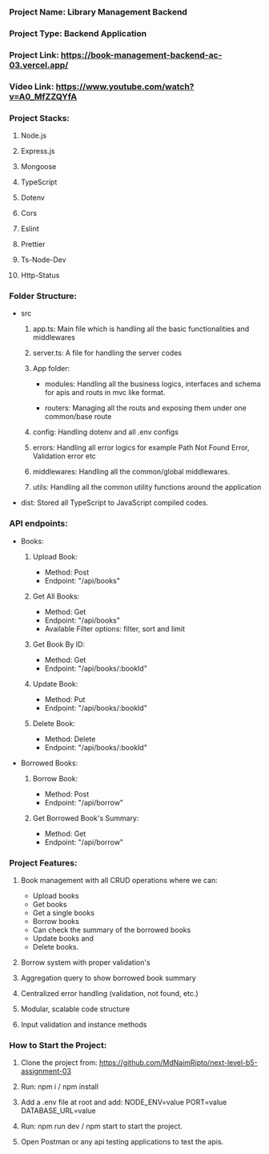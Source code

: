 ### Project Name: Library Management Backend

### Project Type: Backend Application

### Project Link: https://book-management-backend-ac-03.vercel.app/

### Video Link: https://www.youtube.com/watch?v=A0_MfZZQYfA

### Project Stacks:

1. Node.js

2. Express.js

3. Mongoose

4. TypeScript

5. Dotenv

6. Cors

7. Eslint

8. Prettier

9. Ts-Node-Dev

10. Http-Status

### Folder Structure:

- src

  1. app.ts: Main file which is handling all the basic functionalities and middlewares

  2. server.ts: A file for handling the server codes

  3. App folder:

     - modules: Handling all the business logics, interfaces and schema for apis and routs in mvc like format.

     - routers: Managing all the routs and exposing them under one common/base route

  4. config: Handling dotenv and all .env configs

  5. errors: Handling all error logics for example Path Not Found Error, Validation error etc

  6. middlewares: Handling all the common/global middlewares.

  7. utils: Handling all the common utility functions around the application

* dist: Stored all TypeScript to JavaScript compiled codes.

### API endpoints:

- Books:

  1. Upload Book:

     - Method: Post
     - Endpoint: "/api/books"

  2. Get All Books:

     - Method: Get
     - Endpoint: "/api/books"
     - Available Filter options: filter, sort and limit

  3. Get Book By ID:

     - Method: Get
     - Endpoint: "/api/books/:bookId"

  4. Update Book:

     - Method: Put
     - Endpoint: "/api/books/:bookId"

  5. Delete Book:
     - Method: Delete
     - Endpoint: "/api/books/:bookId"

* Borrowed Books:

  1. Borrow Book:

     - Method: Post
     - Endpoint: "/api/borrow"

  2. Get Borrowed Book's Summary:
     - Method: Get
     - Endpoint: "/api/borrow"

### Project Features:

1. Book management with all CRUD operations where we can:

   - Upload books
   - Get books
   - Get a single books
   - Borrow books
   - Can check the summary of the borrowed books
   - Update books and
   - Delete books.

2. Borrow system with proper validation's

3. Aggregation query to show borrowed book summary

4. Centralized error handling (validation, not found, etc.)

5. Modular, scalable code structure

6. Input validation and instance methods

### How to Start the Project:

1. Clone the project from: https://github.com/MdNaimRipto/next-level-b5-assignment-03

2. Run: npm i / npm install

3. Add a .env file at root and add:
   NODE_ENV=value
   PORT=value
   DATABASE_URL=value

4. Run: npm run dev / npm start to start the project.

5. Open Postman or any api testing applications to test the apis.
